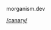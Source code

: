 morganism.dev

<a href="https://morganism.dev/canary/">/canary/</a>

<script async id="slcLiveChat" src="https://widget.sonetel.com/SonetelWidget.min.js" data-account-id="206754119"></script>
